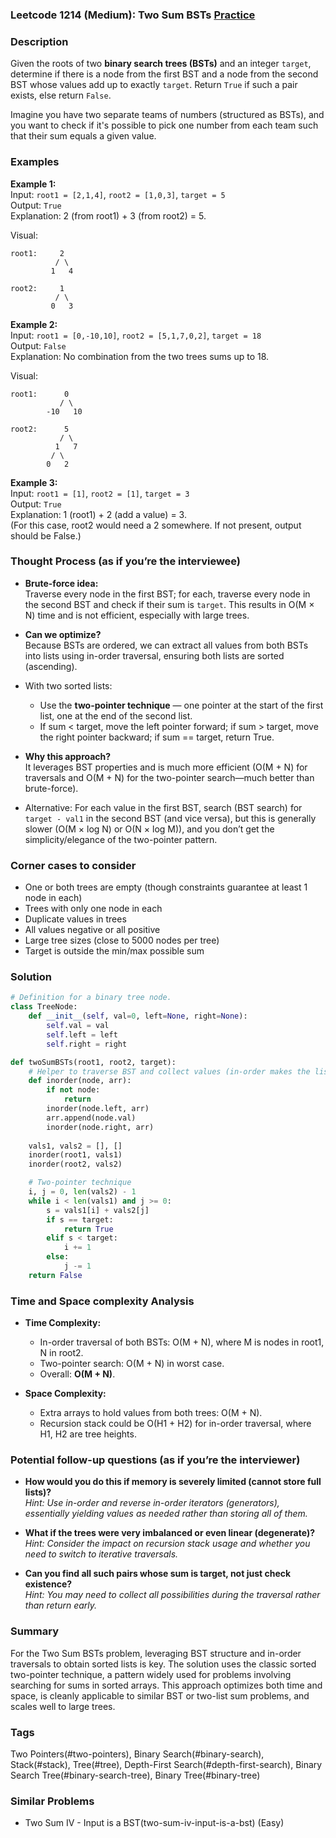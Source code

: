### Leetcode 1214 (Medium): Two Sum BSTs [Practice](https://leetcode.com/problems/two-sum-bsts)

### Description  
Given the roots of two **binary search trees (BSTs)** and an integer `target`, determine if there is a node from the first BST and a node from the second BST whose values add up to exactly `target`. Return `True` if such a pair exists, else return `False`.

Imagine you have two separate teams of numbers (structured as BSTs), and you want to check if it's possible to pick one number from each team such that their sum equals a given value.

### Examples  

**Example 1:**  
Input: `root1 = [2,1,4]`, `root2 = [1,0,3]`, `target = 5`  
Output: `True`  
Explanation: 2 (from root1) + 3 (from root2) = 5.

Visual:
```
root1:     2
          / \
         1   4

root2:     1
          / \
         0   3
```

**Example 2:**  
Input: `root1 = [0,-10,10]`, `root2 = [5,1,7,0,2]`, `target = 18`  
Output: `False`  
Explanation: No combination from the two trees sums up to 18.

Visual:
```
root1:      0
           / \
        -10   10

root2:      5
           / \
          1   7
         / \
        0   2
```

**Example 3:**  
Input: `root1 = [1]`, `root2 = [1]`, `target = 3`  
Output: `True`  
Explanation: 1 (root1) + 2 (add a value) = 3.  
(For this case, root2 would need a 2 somewhere. If not present, output should be False.)

### Thought Process (as if you’re the interviewee)  

- **Brute-force idea:**  
  Traverse every node in the first BST; for each, traverse every node in the second BST and check if their sum is `target`. This results in O(M × N) time and is not efficient, especially with large trees.

- **Can we optimize?**  
  Because BSTs are ordered, we can extract all values from both BSTs into lists using in-order traversal, ensuring both lists are sorted (ascending).
  
- With two sorted lists:
    - Use the **two-pointer technique** — one pointer at the start of the first list, one at the end of the second list.  
    - If sum < target, move the left pointer forward; if sum > target, move the right pointer backward; if sum == target, return True.

- **Why this approach?**  
  It leverages BST properties and is much more efficient (O(M + N) for traversals and O(M + N) for the two-pointer search—much better than brute-force).

- Alternative: For each value in the first BST, search (BST search) for `target - val1` in the second BST (and vice versa), but this is generally slower (O(M × log N) or O(N × log M)), and you don’t get the simplicity/elegance of the two-pointer pattern.

### Corner cases to consider  
- One or both trees are empty (though constraints guarantee at least 1 node in each)
- Trees with only one node in each
- Duplicate values in trees
- All values negative or all positive
- Large tree sizes (close to 5000 nodes per tree)
- Target is outside the min/max possible sum

### Solution

```python
# Definition for a binary tree node.
class TreeNode:
    def __init__(self, val=0, left=None, right=None):
        self.val = val
        self.left = left
        self.right = right

def twoSumBSTs(root1, root2, target):
    # Helper to traverse BST and collect values (in-order makes the list sorted)
    def inorder(node, arr):
        if not node:
            return
        inorder(node.left, arr)
        arr.append(node.val)
        inorder(node.right, arr)
    
    vals1, vals2 = [], []
    inorder(root1, vals1)
    inorder(root2, vals2)

    # Two-pointer technique
    i, j = 0, len(vals2) - 1
    while i < len(vals1) and j >= 0:
        s = vals1[i] + vals2[j]
        if s == target:
            return True
        elif s < target:
            i += 1
        else:
            j -= 1
    return False
```

### Time and Space complexity Analysis  

- **Time Complexity:**  
  - In-order traversal of both BSTs: O(M + N), where M is nodes in root1, N in root2.  
  - Two-pointer search: O(M + N) in worst case.  
  - Overall: **O(M + N)**.

- **Space Complexity:**  
  - Extra arrays to hold values from both trees: O(M + N).  
  - Recursion stack could be O(H1 + H2) for in-order traversal, where H1, H2 are tree heights.

### Potential follow-up questions (as if you’re the interviewer)  

- **How would you do this if memory is severely limited (cannot store full lists)?**  
  *Hint: Use in-order and reverse in-order iterators (generators), essentially yielding values as needed rather than storing all of them.*

- **What if the trees were very imbalanced or even linear (degenerate)?**  
  *Hint: Consider the impact on recursion stack usage and whether you need to switch to iterative traversals.*

- **Can you find all such pairs whose sum is target, not just check existence?**  
  *Hint: You may need to collect all possibilities during the traversal rather than return early.*

### Summary
For the Two Sum BSTs problem, leveraging BST structure and in-order traversals to obtain sorted lists is key. The solution uses the classic sorted two-pointer technique, a pattern widely used for problems involving searching for sums in sorted arrays. This approach optimizes both time and space, is cleanly applicable to similar BST or two-list sum problems, and scales well to large trees.

### Tags
Two Pointers(#two-pointers), Binary Search(#binary-search), Stack(#stack), Tree(#tree), Depth-First Search(#depth-first-search), Binary Search Tree(#binary-search-tree), Binary Tree(#binary-tree)

### Similar Problems
- Two Sum IV - Input is a BST(two-sum-iv-input-is-a-bst) (Easy)